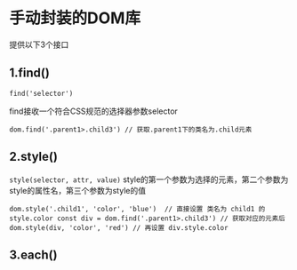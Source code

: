 # 手动封装的DOM库
提供以下3个接口
## 1.find()
`find('selector')`

find接收一个符合CSS规范的选择器参数selector

`dom.find('.parent1>.child3') // 获取.parent1下的类名为.child元素`
## 2.style()
`style(selector, attr, value)`
style的第一个参数为选择的元素，第二个参数为style的属性名，第三个参数为style的值

`dom.style('.child1', 'color', 'blue')  // 直接设置 类名为 child1 的 style.color
const div = dom.find('.parent1>.child3') // 获取对应的元素后
dom.style(div, 'color', 'red') // 再设置 div.style.color`
## 3.each()